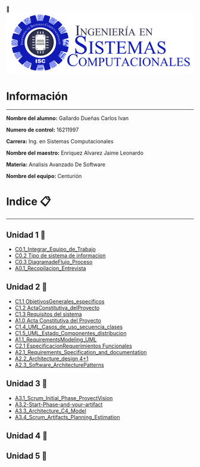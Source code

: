 <!--![Tecnologico de Tijuana](https://upload.wikimedia.org/wikipedia/commons/2/2e/ITT.jpg)-->
:pushpin:
![Tecnologico de Tijuana](img/Sistemas.png)

# Información
---
 **Nombre del alumno:**  Gallardo Dueñas Carlos Ivan

 **Numero de control:**  16211997

 **Carrera:**  Ing. en Sistemas Computacionales

 **Nombre del maestro:**  Enriquez Alvarez Jaime Leonardo 

**Materia:**  Analisis Avanzado De Software

**Nombre del equipo:** Centurión 

# Indice :clipboard: 
---
## Unidad 1 :page_facing_up:

- [C0.1_Integrar_Equipo_de_Trabajo](pdf/C0.1_IntegrarEquiposdeTrabajo_CarlosGallardo.pdf)
- [C0.2 Tipo de sistema de informacion](https://github.com/Carlos-Gallardoo/AnalisisAvanzadoDeSoftware/blob/main/docs/C0.2_Tipo_de_Sistema_Desarrollar_GallardoCarlos.md)
- [C0.3 DiagramadeFlujo_Proceso](https://github.com/Carlos-Gallardoo/AnalisisAvanzadoDeSoftware/blob/main/docs/C0.3_DiagramadeFlujo_Proceso_GallardoCarlos.md)
- [A0.1_Recopilacion_Entrevista](https://github.com/Carlos-Gallardoo/AnalisisAvanzadoDeSoftware/blob/main/docs/A0.1_Recopilacion_Entrevista_GallardoCarlos.md)
## Unidad 2 :page_facing_up:
- [C1.1 ObjetivosGenerales_especificos](https://github.com/Carlos-Gallardoo/AnalisisAvanzadoDeSoftware/blob/main/docs/C1.1_ObjetivosGenerales_especificos_CarlosGallardo.md)
- [C1.2 ActaConstitutiva_delProyecto](https://github.com/Carlos-Gallardoo/AnalisisAvanzadoDeSoftware/blob/main/docs/C1.2_ActaConstitutiva_delProyecto_GallardoCarlos.md)
- [C1.3 Requisitos del sistema](https://github.com/Carlos-Gallardoo/AnalisisAvanzadoDeSoftware/blob/main/docs/C1.3_requisitos_del_Sistema_GallardoCarlos.md)
- [A1.0 Acta Constitutiva del Proyecto](https://github.com/Carlos-Gallardoo/AnalisisAvanzadoDeSoftware/blob/main/docs/A1.0_ConstitutiveAct_Project.md)
- [C1.4_UML_Casos_de_uso_secuencia_clases](https://github.com/Carlos-Gallardoo/AnalisisAvanzadoDeSoftware/blob/main/docs/C1.4_UML_Casos_de_uso_secuencia_clases.md)
- [C1.5_UML_Estado_Componentes_distribucion](https://github.com/Carlos-Gallardoo/AnalisisAvanzadoDeSoftware/blob/main/docs/C1.5_UML_Estado_componentes_distribucion_GallardoCarlos.md)
- [A1.1_RequirementsModeling_UML](https://github.com/Carlos-Gallardoo/AnalisisAvanzadoDeSoftware/blob/main/docs/A1.1_requirementsModeling_UML_GallardoCarlos.md)
- [C2.1 EspecificacionRequerimientos Funcionales](https://github.com/Carlos-Gallardoo/AnalisisAvanzadoDeSoftware/blob/main/docs/C2.1_EspecificacionRequerimientos_Funcionales_GallardoDue%C3%B1as.md)
- [A2.1_Requirements_Specification_and_documentation](https://github.com/Carlos-Gallardoo/AnalisisAvanzadoDeSoftware/blob/main/pdf/A2.1_Requirements_Specification_and_documentation_GallardoCarlos.pdf)
- [A2.2_Architecture_design 4+1](https://github.com/Carlos-Gallardoo/AnalisisAvanzadoDeSoftware/blob/main/docs/A2.2%20Architecture_design_CarlosGallardo.md) 
- [A2.3_Software_ArchitecturePatterns](https://github.com/Carlos-Gallardoo/AnalisisAvanzadoDeSoftware/blob/main/docs/A2.3_Software_ArchitecturePatterns_CarlosGallardo.md)
## Unidad 3 :page_facing_up:
- [A3.1_Scrum_Initial_Phase_ProyectVision](https://github.com/Carlos-Gallardoo/AnalisisAvanzadoDeSoftware/blob/main/docs/A3.1_Scrum_Initial_Phase_ProyectVision_GallardoCarlos.md)
- [A3.2-Start-Phase-and-your-artifact](https://github.com/Carlos-Gallardoo/AnalisisAvanzadoDeSoftware/blob/main/docs/A3.2-Start-Phase-and-your-artifact_GallardoCarlos.md)
- [A3.3_Architecture_C4_Model](https://github.com/Carlos-Gallardoo/AnalisisAvanzadoDeSoftware/blob/main/docs/A3.3_Architecture_C4_Model.md) 
- [A3.4_Scrum_Artifacts_Planning_Estimation](https://github.com/Carlos-Gallardoo/AnalisisAvanzadoDeSoftware/blob/main/docs/A3.4_Scrum_Artifacts_Planning_Estimation_GallardoCarlos.md)
## Unidad 4 :page_facing_up:

## Unidad 5 :page_facing_up:
